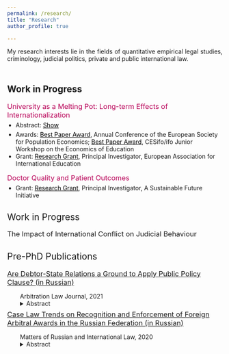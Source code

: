 ```yaml
---
permalink: /research/
title: "Research"
author_profile: true

---
```


<p align="justify">  
My research interests lie in the fields of quantitative empirical legal studies, criminology, judicial politics, private and public international law.
</p>

<h2 style="margin-top: 50px; font-weight: bold; text-align: left;">Work in Progress</h2>
<div style="padding-left: 0px;"> 

  <h3 style="margin-top: 7.5px; margin-bottom: 5px; color: #b80057; font-weight: normal;">University as a Melting Pot: Long-term Effects of Internationalization</h3>
<ul style="padding-left: 20px; margin-top: 5px; margin-bottom: 0; font-size: 14px;">
    <li>
      Abstract: <a href="#" id="toggleAbstractButton6" onclick="toggleVisibility('abstractContent6','toggleAbstractButton6'); return false;" style="text-decoration: underline; color: black; margin-left: 0;">Show</a>
      <div id="abstractContent6" style="display: none; margin-top: 5px; margin-left: 0;">
        <p align="justify" style="margin-bottom: 0;">
          The increasing globalization of higher education has sparked debates about the impact of international student presence on natives. This paper provides the first evidence on the impact of exposure to international students on the long-term outcomes of native students. I combine unique survey and administrative data from the Netherlands covering one million students across three decades. My identification strategy relies on idiosyncratic variation in the share of international students within university programs over time. I find that exposure to international students leads native students to <i>(i)</i> form more social ties with non-natives, <i>(ii)</i> hold more positive attitudes towards migration and learning about other cultures, and <i>(iii)</i> seek opportunities abroad. Notably, I find precisely estimated zero effects on employment, income, entrepreneurship, and the share of foreign-born co-workers up to 25 years after university entry. These findings suggest that exposure to international students makes natives more culturally open and internationally oriented, without compromising their local economic success.
        </p>
      </div>
    </li>
  </ul>
  <div style="margin-top: 5px; padding-left: 0; font-size: 14px;">
    <ul style="padding-left: 20px; margin-top: 0; margin-bottom: 0;">
      <li>Awards: <a href="https://www.espe.org/news" style="color: black;">Best Paper Award</a>, Annual Conference of the European Society for Population Economics; <a href="https://www.ifo.de/en/cesifo/event/2025-05-12/cesifo-ifo-junior-workshop-economics-education-2025" style="color: black;">Best Paper Award</a>, CESifo/ifo Junior Workshop on the Economics of Education</li>
      <li>Grant: <a href="https://www.eaie.org/resource/driving-the-future-of-international-education.html" style="color: black;">Research Grant</a>, Principal Investigator, European Association for International Education</li>
    </ul>
  </div>
  
  <h3 style="margin-top: 15px; margin-bottom: 5px; color: #b80057; font-weight: normal;">Doctor Quality and Patient Outcomes</h3>
  <div style="margin-top: 5px; padding-left: 0; font-size: 14px;">
    <ul style="padding-left: 20px; margin-top: 0; margin-bottom: 0;">
      <li>Grant: <a href="https://asf.uva.nl/grants/overview-funded-grants-since-2019/funded-grant-applications---spring-2023/spring-2023.html#The-consequences-of-overdiagnosis-and-underdiagnosis-for-health-and-work-S-Avdeev" style="color: black;">Research Grant</a>, Principal Investigator, A Sustainable Future Initiative</li>
    </ul>
  </div>
</div>


<h2 style="margin-top: 30px; font-weight: normal;">Work in Progress</h2>

<div style="padding-left: 0px;"> 
  
  <h3 style="margin-top: 7.5px; margin-bottom: 5px; font-weight: normal;">The Impact of International Conflict on Judicial Behaviour</h3> 

<h2 style="margin-top: 30px; font-weight: normal;">Pre-PhD Publications</h2>

<div style="padding-left: 0px;"> 
  
  <h3 style="margin-top: 7.5px; margin-bottom: 5px; font-weight: normal;"><a href="https://dmishchet.github.io/pdf.pdf">Are Debtor-State Relations a Ground to Apply Public Policy Clause? (in Russian)</a></h3> 
  <p style="margin-bottom: 0; padding-left: 30px;">Arbitration Law Journal, 2021</p>
  
  <details>
    <summary style="padding-left: 30px;"> Abstract </summary>
    <p align="justify" style="padding-left: 30px; margin-bottom: 0px;">  
      The article examines the application of the public policy clause to debtors linked to the Russian Federation. It identifies two main types of connections: the debtor being a strategic state enterprise, and the state being the ultimate beneficiary of the debtor. The author notes that when evaluating the connection between the debtor and the state, Russian courts often fail to consider legal mechanisms designed to protect state interests, which influences their judicial decisions. By analyzing Russian legislation and comparing it with international practices from France, China, and Ukraine, the author argues that a connection between the debtor and the state should not automatically justify the application of the public policy clause.
    </p>
  </details>

  <h3 style="margin-top: 7.5px; margin-bottom: 5px; font-weight: normal;"><a href="https://dmishchet.github.io/Shchetinin_case_law_analysis.pdf">Case Law Trends on Recognition and Enforcement of Foreign Arbitral Awards in the Russian Federation (in Russian) </a></h3>
  <p style="margin-bottom: 0; padding-left: 30px;">Matters of Russian and International Law, 2020</p>
  
  <details>
    <summary style="padding-left: 30px;"> Abstract </summary>
    <p align="justify" style="padding-left: 30px; margin-bottom: 0px;">  
      The study explores the case law of Russian arbitrazh (commercial) courts in enforcing foreign arbitral awards. The first part of the study delves into the legal regulations governing these relationships, assesses the outcomes of claims submitted to arbitrazh courts, and discusses the timelines for their resolution. It also identifies the preferred countries for arbitration according to Russian parties. The second part focuses on the public policy exception, examining its role and significance through case law and legal doctrine. The study highlights instances where courts have incorrectly interpreted this exception, in effect re-evaluating cases on merits. Although Russian courts implement interim measures on the assets of Russian debtors at foreign arbitration institutions – seemingly to ensure timely enforcement of decisions – this intended facilitation does not typically materialize.
    </p>
  </details>

  
</div>



<!-- Generic JavaScript Function for Toggle -->
<script>
  function toggleVisibility(contentId, linkId) {
    var content = document.getElementById(contentId);
    var link = document.getElementById(linkId);
    if (content.style.display === "none") {
      content.style.display = "block";
      link.textContent = "Hide";
    } else {
      content.style.display = "none";
      link.textContent = "Show";
    }
  }
</script>


